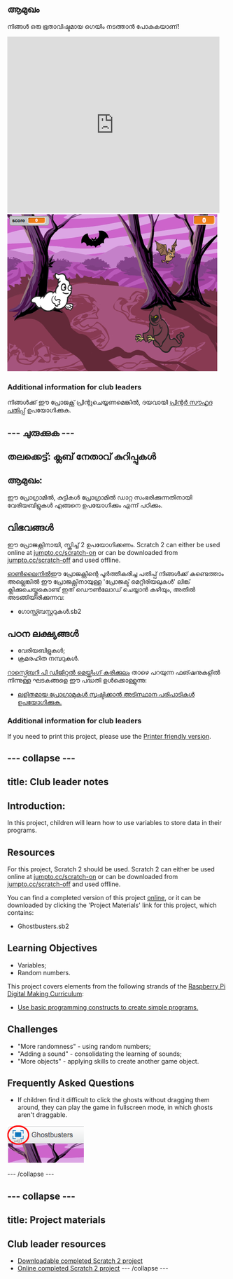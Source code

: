 ## ആമുഖം

നിങ്ങൾ ഒരു ഭൂതാവിഷ്ടമായ ഗെയിം നടത്താൻ പോകുകയാണ്!

<div class="scratch-preview">
  <iframe allowtransparency="true" width="485" height="402" src="https://scratch.mit.edu/projects/embed/60787262/?autostart=false" frameborder="0"></iframe>
  <img src="images/ghost-final.png">
</div>

### Additional information for club leaders

നിങ്ങൾക്ക് ഈ പ്രോജക്റ്റ് പ്രിന്റുചെയ്യണമെങ്കിൽ, ദയവായി [പ്രിന്റർ സൗഹൃദ പതിപ്പ്](https://projects.raspberrypi.org/en/projects/ghostbusters/print) ഉപയോഗിക്കുക.

## \--- ചുരുക്കുക \---

## തലക്കെട്ട്: ക്ലബ് നേതാവ് കുറിപ്പുകൾ

## ആമുഖം:

ഈ പ്രോഗ്രാമിൽ, കുട്ടികൾ പ്രോഗ്രാമിൽ ഡാറ്റ സംഭരിക്കുന്നതിനായി വേരിയബിളുകൾ എങ്ങനെ ഉപയോഗിക്കും എന്ന് പഠിക്കും.

## വിഭവങ്ങൾ

ഈ പ്രോജക്റ്റിനായി, സ്ക്രിച്ച് 2 ഉപയോഗിക്കണം. Scratch 2 can either be used online at [jumpto.cc/scratch-on](http://jumpto.cc/scratch-on) or can be downloaded from [jumpto.cc/scratch-off](http://jumpto.cc/scratch-off) and used offline.

[ഓൺലൈനിൽ](http://scratch.mit.edu/projects/60787262/#editor)ഈ പ്രോജക്റ്റിന്റെ പൂർത്തീകരിച്ച പതിപ്പ് നിങ്ങൾക്ക് കണ്ടെത്താം അല്ലെങ്കിൽ ഈ പ്രോജക്റ്റിനായുള്ള 'പ്രോജക്ട് മെറ്റീരിയലുകൾ' ലിങ്ക് ക്ലിക്കുചെയ്തുകൊണ്ട് ഇത് ഡൌൺലോഡ് ചെയ്യാൻ കഴിയും, അതിൽ അടങ്ങിയിരിക്കുന്നവ:

* ഗോസ്റ്റ്ബസ്റ്ററുകൾ.sb2

## പഠന ലക്ഷ്യങ്ങൾ

* വേരിയബിളുകൾ;
* ക്രമരഹിത നമ്പറുകൾ.

[റാസ്പ്ബെറി പി ഡിജിറ്റൽ മെയ്ക്കിംഗ് കരിക്കുലം](http://rpf.io/curriculum) താഴെ പറയുന്ന ഫങ്ഷനുകളിൽ നിന്നുള്ള ഘടകങ്ങളെ ഈ പദ്ധതി ഉൾക്കൊള്ളുന്നു:

* [ലളിതമായ പ്രോഗ്രാമുകൾ സൃഷ്ടിക്കാൻ അടിസ്ഥാന പരിപാടികൾ ഉപയോഗിക്കുക.](https://www.raspberrypi.org/curriculum/programming/creator)

### Additional information for club leaders

If you need to print this project, please use the [Printer friendly version](https://projects.raspberrypi.org/en/projects/ghostbusters/print).

## \--- collapse \---

## title: Club leader notes

## Introduction:

In this project, children will learn how to use variables to store data in their programs.

## Resources

For this project, Scratch 2 should be used. Scratch 2 can either be used online at [jumpto.cc/scratch-on](http://jumpto.cc/scratch-on) or can be downloaded from [jumpto.cc/scratch-off](http://jumpto.cc/scratch-off) and used offline.

You can find a completed version of this project [online](http://scratch.mit.edu/projects/60787262/#editor), or it can be downloaded by clicking the 'Project Materials' link for this project, which contains:

* Ghostbusters.sb2

## Learning Objectives

* Variables;
* Random numbers.

This project covers elements from the following strands of the [Raspberry Pi Digital Making Curriculum](http://rpf.io/curriculum):

* [Use basic programming constructs to create simple programs.](https://www.raspberrypi.org/curriculum/programming/creator)

## Challenges

* "More randomness" - using random numbers;
* "Adding a sound" - consolidating the learning of sounds;
* "More objects" - applying skills to create another game object.

## Frequently Asked Questions

* If children find it difficult to click the ghosts without dragging them around, they can play the game in fullscreen mode, in which ghosts aren't draggable.

![screenshot](images/ghost-fullscreen.png)

\--- /collapse \---

## \--- collapse \---

## title: Project materials

## Club leader resources

* [Downloadable completed Scratch 2 project](resources/Ghostbusters.sb2)
* [Online completed Scratch 2 project](http://scratch.mit.edu/projects/60787262/#editor) \--- /collapse \---